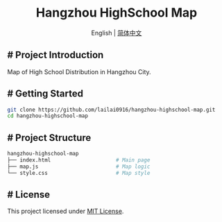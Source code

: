 <div align="center">
  <h1>Hangzhou HighSchool Map</h1>
  <p>English | <a href="README.zh-Hans.md">简体中文</a></p>
</div>

## # Project Introduction

Map of High School Distribution in Hangzhou City.

## # Getting Started

```bash
git clone https://github.com/lailai0916/hangzhou-highschool-map.git
cd hangzhou-highschool-map
```

## # Project Structure

```bash
hangzhou-highschool-map
├── index.html                     # Main page
├── map.js                         # Map logic
└── style.css                      # Map style
```

## # License

This project licensed under [MIT License](LICENSE).
